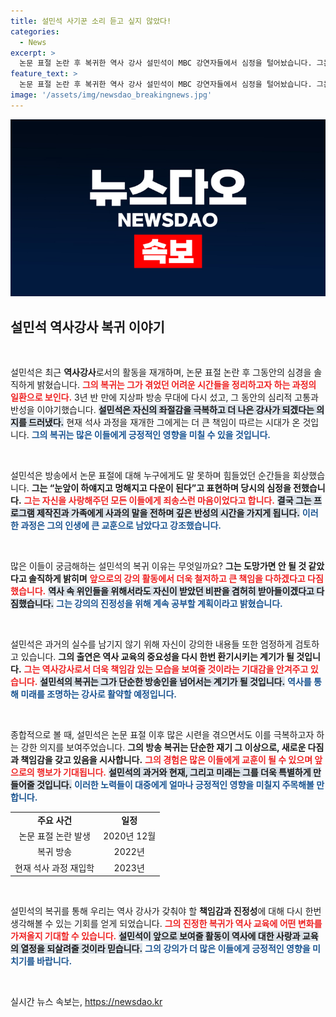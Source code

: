 ```yaml
---
title: 설민석 사기꾼 소리 듣고 싶지 않았다!
categories:
  - News
excerpt: >
  논문 표절 논란 후 복귀한 역사 강사 설민석이 MBC 강연자들에서 심정을 털어놨습니다. 그는 지난 3년간의 고백과 반성을 통해 다시 일어서는 모습을 공개하며, 역사 강의의 진정성과 책임감에 대한 의지를 다졌습니다.
feature_text: >
  논문 표절 논란 후 복귀한 역사 강사 설민석이 MBC 강연자들에서 심정을 털어놨습니다. 그는 지난 3년간의 고백과 반성을 통해 다시 일어서는 모습을 공개하며, 역사 강의의 진정성과 책임감에 대한 의지를 다졌습니다.
image: '/assets/img/newsdao_breakingnews.jpg'
---
```


<p><img src="/assets/img/newsdao_breakingnews.jpg" alt="koreaapp 속보" /></p>

<h2 data-ke-size="size26">설민석 역사강사 복귀 이야기</h2>

<p data-ke-size="size16">&nbsp;</p>

<p>설민석은 최근 <b>역사강사</b>로서의 활동을 재개하며, 논문 표절 논란 후 그동안의 심경을 솔직하게 밝혔습니다. <b><span style="color: #ee2323;">그의 복귀는 그가 겪었던 어려운 시간들을 정리하고자 하는 과정의 일환으로 보인다.</span></b> 3년 반 만에 지상파 방송 무대에 다시 섰고, 그 동안의 심리적 고통과 반성을 이야기했습니다. <b><span style="background-color: #21538527;">설민석은 자신의 좌절감을 극복하고 더 나은 강사가 되겠다는 의지를 드러냈다.</span></b> 현재 석사 과정을 재개한 그에게는 더 큰 책임이 따르는 시대가 온 것입니다. <b><span style="color: #1a5490;">그의 복귀는 많은 이들에게 긍정적인 영향을 미칠 수 있을 것입니다.</span></b> </p>

<p data-ke-size="size16">&nbsp;</p>

<p>설민석은 방송에서 논문 표절에 대해 누구에게도 말 못하며 힘들었던 순간들을 회상했습니다. <b>그는 “눈앞이 하얘지고 멍해지고 다운이 된다”고 표현하며 당시의 심정을 전했습니다.</b> <b><span style="color: #ee2323;">그는 자신을 사랑해주던 모든 이들에게 죄송스런 마음이었다고 합니다.</span></b> <b><span style="background-color: #21538527;">결국 그는 프로그램 제작진과 가족에게 사과의 말을 전하며 깊은 반성의 시간을 가지게 됩니다.</span></b> <b><span style="color: #1a5490;">이러한 과정은 그의 인생에 큰 교훈으로 남았다고 강조했습니다.</span></b> </p>

<p data-ke-size="size16">&nbsp;</p>

<p>많은 이들이 궁금해하는 설민석의 복귀 이유는 무엇일까요? <b>그는 도망가면 안 될 것 같았다고 솔직하게 밝히며</b> <b><span style="color: #ee2323;">앞으로의 강의 활동에서 더욱 철저하고 큰 책임을 다하겠다고 다짐했습니다.</span></b> <b><span style="background-color: #21538527;">역사 속 위인들을 위해서라도 자신이 받았던 비판을 겸허히 받아들이겠다고 다짐했습니다.</span></b> <b><span style="color: #1a5490;">그는 강의의 진정성을 위해 계속 공부할 계획이라고 밝혔습니다.</span></b> </p>

<p data-ke-size="size16">&nbsp;</p>

<p>설민석은 과거의 실수를 남기지 않기 위해 자신이 강의한 내용들 또한 엄정하게 검토하고 있습니다. <b>그의 출연은 역사 교육의 중요성을 다시 한번 환기시키는 계기가 될 것입니다.</b> <b><span style="color: #ee2323;">그는 역사강사로서 더욱 책임감 있는 모습을 보여줄 것이라는 기대감을 안겨주고 있습니다.</span></b> <b><span style="background-color: #21538527;">설민석의 복귀는 그가 단순한 방송인을 넘어서는 계기가 될 것입니다.</span></b> <b><span style="color: #1a5490;">역사를 통해 미래를 조명하는 강사로 활약할 예정입니다.</span></b> </p>

<p data-ke-size="size16">&nbsp;</p>

<p>종합적으로 볼 때, 설민석은 논문 표절 이후 많은 시련을 겪으면서도 이를 극복하고자 하는 강한 의지를 보여주었습니다. <b>그의 방송 복귀는 단순한 재기 그 이상으로, 새로운 다짐과 책임감을 갖고 있음을 시사합니다.</b> <b><span style="color: #ee2323;">그의 경험은 많은 이들에게 교훈이 될 수 있으며 앞으로의 행보가 기대됩니다.</span></b> <b><span style="background-color: #21538527;">설민석의 과거와 현재, 그리고 미래는 그를 더욱 특별하게 만들어줄 것입니다.</span></b> <b><span style="color: #1a5490;">이러한 노력들이 대중에게 얼마나 긍정적인 영향을 미칠지 주목해볼 만합니다.</span></b> </p>

<table style="width: 100%; border-collapse: collapse;">
    <tr>
        <td style="text-align: center; height: 17px;"><b>주요 사건</b></td>
        <td style="text-align: center; height: 17px;"><b>일정</b></td>
    </tr>
    <tr>
        <td style="text-align: center; height: 17px;">논문 표절 논란 발생</td>
        <td style="text-align: center; height: 17px;">2020년 12월</td>
    </tr>
    <tr>
        <td style="text-align: center; height: 17px;">복귀 방송</td>
        <td style="text-align: center; height: 17px;">2022년</td>
    </tr>
    <tr>
        <td style="text-align: center; height: 17px;">현재 석사 과정 재입학</td>
        <td style="text-align: center; height: 17px;">2023년</td>
    </tr>
</table>

<p data-ke-size="size16">&nbsp;</p>

<p>설민석의 복귀를 통해 우리는 역사 강사가 갖춰야 할 <b>책임감과 진정성</b>에 대해 다시 한번 생각해볼 수 있는 기회를 얻게 되었습니다. <b><span style="color: #ee2323;">그의 진정한 복귀가 역사 교육에 어떤 변화를 가져올지 기대할 수 있습니다.</span></b> <b><span style="background-color: #21538527;">설민석이 앞으로 보여줄 활동이 역사에 대한 사랑과 교육의 열정을 되살려줄 것이라 믿습니다.</span></b> <b><span style="color: #1a5490;">그의 강의가 더 많은 이들에게 긍정적인 영향을 미치기를 바랍니다.</span></b> </p>

<p data-ke-size="size16">&nbsp;</p>
실시간 뉴스 속보는, <a href="https://newsdao.kr" rel="dofollow">https://newsdao.kr</a>


